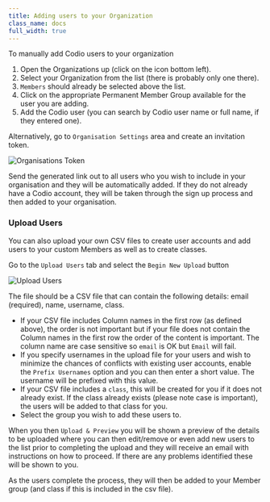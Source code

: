 ```yaml
---
title: Adding users to your Organization
class_name: docs
full_width: true
---
```


To manually add Codio users to your organization

1. Open the Organizations up (click on the icon bottom left).
1. Select your Organization from the list (there is probably only one there).
1. `Members` should already be selected above the list.
1. Click on the appropriate Permanent Member Group available for the user you are adding.
1. Add the Codio user (you can search by Codio user name or full name, if they entered one).


Alternatively, go to `Organisation Settings` area and create an invitation token. 

![Organisations Token](/img/docs/organisations_token.png)

Send the generated link out to all users who you wish to include in your organisation and they will be automatically added. If they do not already have a Codio account, they will be taken through the sign up process and then added to your organisation.

### Upload Users
You can also upload your own CSV files to create user accounts and add users to your custom Members as well as to create classes. 

Go to the `Upload Users` tab and select the `Begin New Upload` button

![Upload Users](/img/docs/organisation_upload.png)

The file should be a CSV file that can contain the following details: email (required), name, username, class.

- If your CSV file includes Column names in the first row (as defined above), the order is not important but if your file does not contain the Column names in the first row the order of the content is important. The column name are case sensitive so `email` is OK but `Email` will fail.
- If you specify usernames in the upload file for your users and wish to minimize the chances of conflicts with existing user accounts, enable the `Prefix Usernames` option and you can then enter a short value. The username will be prefixed with this value.
- If your CSV file includes a `class`, this will be created for you if it does not already exist. If the class already exists (please note case is important), the users will be added to that class for you.
- Select the group you wish to add these users to.

When you then `Upload & Preview` you will be shown a preview of the details to be uploaded where you can then edit/remove or even add new users to the list prior to completing the upload and they will receive an email with instructions on how to proceed. If there are any problems identified these will be shown to you.

As the users complete the process, they will then be added to your Member group (and class if this is included in the csv file).
